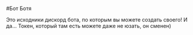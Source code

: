 #Бот Ботя

Это исходники дискорд бота, по которым вы можете создать своего! И да... Токен, который там есть можете даже не юзать, он сменен)
